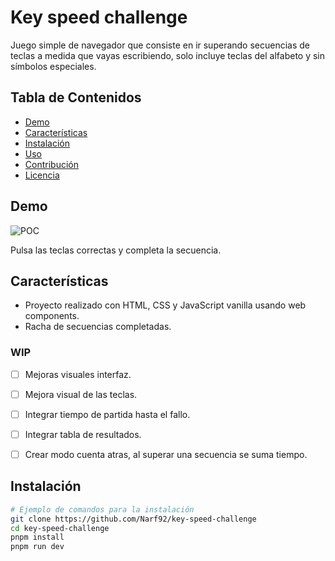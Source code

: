 # Key speed challenge

Juego simple de navegador que consiste en ir superando secuencias de teclas a medida que vayas escribiendo, solo incluye teclas del alfabeto y sin símbolos especiales.

## Tabla de Contenidos

- [Demo](#demo)
- [Características](#características)
- [Instalación](#instalación)
- [Uso](#uso)
- [Contribución](#contribución)
- [Licencia](#licencia)

## Demo

![POC](https://github.com/Narf92/key-speed-challenge/assets/11147533/af05fc90-3b98-4b4f-af03-75e7fbe8ec68)

Pulsa las teclas correctas y completa la secuencia.

## Características

-  Proyecto realizado con HTML, CSS y JavaScript vanilla usando web components.
-  Racha de secuencias completadas.

### WIP 

- [ ]  Mejoras visuales interfaz.
- [ ]  Mejora visual de las teclas.
- [ ]  Integrar tiempo de partida hasta el fallo.
- [ ]  Integrar tabla de resultados.
- [ ]  Crear modo cuenta atras, al superar una secuencia se suma tiempo.



## Instalación

```bash
# Ejemplo de comandos para la instalación
git clone https://github.com/Narf92/key-speed-challenge
cd key-speed-challenge
pnpm install
pnpm run dev
